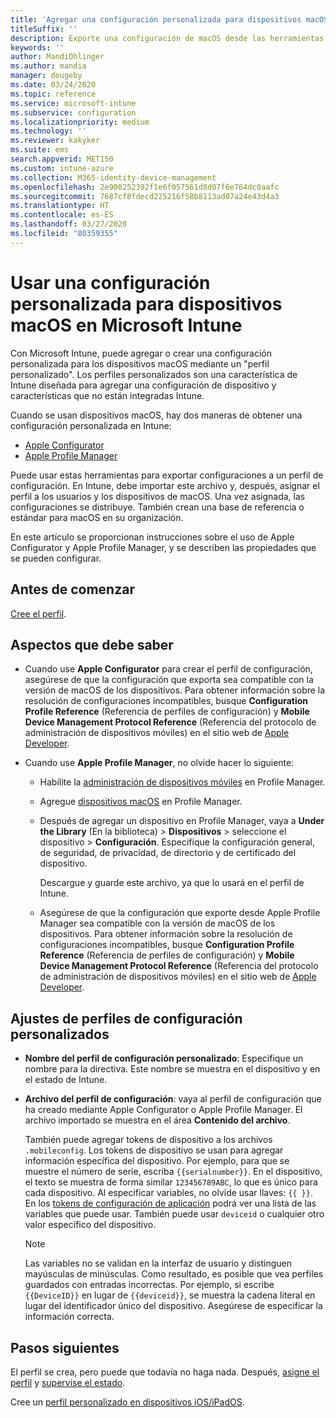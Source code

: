 ```yaml
---
title: 'Agregar una configuración personalizada para dispositivos macOS en Microsoft Intune: Azure | Microsoft Docs'
titleSuffix: ''
description: Exporte una configuración de macOS desde las herramientas Apple Configurator o Apple Profile Manager y, después, importe dicha configuración en Microsoft Intune. Esta configuración puede crear, usar y controlar características y configuraciones personalizadas en dispositivos macOS. Después, este perfil personalizado puede asignarse o distribuirse en dispositivos macOS de la organización para crear una línea base o un estándar.
keywords: ''
author: MandiOhlinger
ms.author: mandia
manager: dougeby
ms.date: 03/24/2020
ms.topic: reference
ms.service: microsoft-intune
ms.subservice: configuration
ms.localizationpriority: medium
ms.technology: ''
ms.reviewer: kakyker
ms.suite: ems
search.appverid: MET150
ms.custom: intune-azure
ms.collection: M365-identity-device-management
ms.openlocfilehash: 2e900252392f1e6f057561d8d07f6e764dc0aafc
ms.sourcegitcommit: 7687cf8fdecd225216f58b8113ad07a24e43d4a3
ms.translationtype: HT
ms.contentlocale: es-ES
ms.lasthandoff: 03/27/2020
ms.locfileid: "80359355"
---
```

# <a name="use-custom-settings-for-macos-devices-in-microsoft-intune"></a>Usar una configuración personalizada para dispositivos macOS en Microsoft Intune

Con Microsoft Intune, puede agregar o crear una configuración personalizada para los dispositivos macOS mediante un "perfil personalizado". Los perfiles personalizados son una característica de Intune diseñada para agregar una configuración de dispositivo y características que no están integradas Intune.

Cuando se usan dispositivos macOS, hay dos maneras de obtener una configuración personalizada en Intune:

- [Apple Configurator](https://itunes.apple.com/app/apple-configurator-2/id1037126344?mt=12)
- [Apple Profile Manager](https://support.apple.com/profile-manager)

Puede usar estas herramientas para exportar configuraciones a un perfil de configuración. En Intune, debe importar este archivo y, después, asignar el perfil a los usuarios y los dispositivos de macOS. Una vez asignada, las configuraciones se distribuye. También crean una base de referencia o estándar para macOS en su organización.

En este artículo se proporcionan instrucciones sobre el uso de Apple Configurator y Apple Profile Manager, y se describen las propiedades que se pueden configurar.

## <a name="before-you-begin"></a>Antes de comenzar

[Cree el perfil](custom-settings-configure.md).

## <a name="what-you-need-to-know"></a>Aspectos que debe saber

- Cuando use **Apple Configurator** para crear el perfil de configuración, asegúrese de que la configuración que exporta sea compatible con la versión de macOS de los dispositivos. Para obtener información sobre la resolución de configuraciones incompatibles, busque **Configuration Profile Reference** (Referencia de perfiles de configuración) y **Mobile Device Management Protocol Reference** (Referencia del protocolo de administración de dispositivos móviles) en el sitio web de [Apple Developer](https://developer.apple.com/).

- Cuando use **Apple Profile Manager**, no olvide hacer lo siguiente:

  - Habilite la [administración de dispositivos móviles](https://help.apple.com/serverapp/mac/5.7/#/apd05B9B761-D390-4A75-9251-E9AD29A61D0C) en Profile Manager.
  - Agregue [dispositivos macOS](https://help.apple.com/profilemanager/mac/5.7/#/pm9onzap1984) en Profile Manager.
  - Después de agregar un dispositivo en Profile Manager, vaya a **Under the Library** (En la biblioteca)  > **Dispositivos** > seleccione el dispositivo > **Configuración**. Especifique la configuración general, de seguridad, de privacidad, de directorio y de certificado del dispositivo.

    Descargue y guarde este archivo, ya que lo usará en el perfil de Intune. 

  - Asegúrese de que la configuración que exporte desde Apple Profile Manager sea compatible con la versión de macOS de los dispositivos. Para obtener información sobre la resolución de configuraciones incompatibles, busque **Configuration Profile Reference** (Referencia de perfiles de configuración) y **Mobile Device Management Protocol Reference** (Referencia del protocolo de administración de dispositivos móviles) en el sitio web de [Apple Developer](https://developer.apple.com/).

## <a name="custom-configuration-profile-settings"></a>Ajustes de perfiles de configuración personalizados

- **Nombre del perfil de configuración personalizado**: Especifique un nombre para la directiva. Este nombre se muestra en el dispositivo y en el estado de Intune.
- **Archivo del perfil de configuración**: vaya al perfil de configuración que ha creado mediante Apple Configurator o Apple Profile Manager. El archivo importado se muestra en el área **Contenido del archivo**.

  También puede agregar tokens de dispositivo a los archivos `.mobileconfig`. Los tokens de dispositivo se usan para agregar información específica del dispositivo. Por ejemplo, para que se muestre el número de serie, escriba `{{serialnumber}}`. En el dispositivo, el texto se muestra de forma similar `123456789ABC`, lo que es único para cada dispositivo. Al especificar variables, no olvide usar llaves: `{{ }}`. En los [tokens de configuración de aplicación](../apps/app-configuration-policies-use-ios.md#tokens-used-in-the-property-list) podrá ver una lista de las variables que puede usar. También puede usar `deviceid` o cualquier otro valor específico del dispositivo.

  > [!NOTE]
  > Las variables no se validan en la interfaz de usuario y distinguen mayúsculas de minúsculas. Como resultado, es posible que vea perfiles guardados con entradas incorrectas. Por ejemplo, si escribe `{{DeviceID}}` en lugar de `{{deviceid}}`, se muestra la cadena literal en lugar del identificador único del dispositivo. Asegúrese de especificar la información correcta.

## <a name="next-steps"></a>Pasos siguientes

El perfil se crea, pero puede que todavía no haga nada. Después, [asigne el perfil](device-profile-assign.md) y [supervise el estado](device-profile-monitor.md).

Cree un [perfil personalizado en dispositivos iOS/iPadOS](custom-settings-ios.md).
